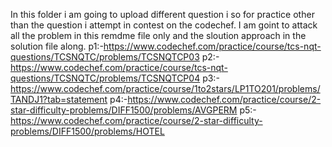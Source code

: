 In this folder i am going to upload different question i so for practice other than the question i attempt in contest on the codechef. I am goint to attack all the problem in this remdme file only and the sloution approach in the solution file along.
p1:-https://www.codechef.com/practice/course/tcs-nqt-questions/TCSNQTC/problems/TCSNQTCP03
p2:-https://www.codechef.com/practice/course/tcs-nqt-questions/TCSNQTC/problems/TCSNQTCP04
p3:- https://www.codechef.com/practice/course/1to2stars/LP1TO201/problems/TANDJ1?tab=statement
p4:-https://www.codechef.com/practice/course/2-star-difficulty-problems/DIFF1500/problems/AVGPERM
p5:-https://www.codechef.com/practice/course/2-star-difficulty-problems/DIFF1500/problems/HOTEL
